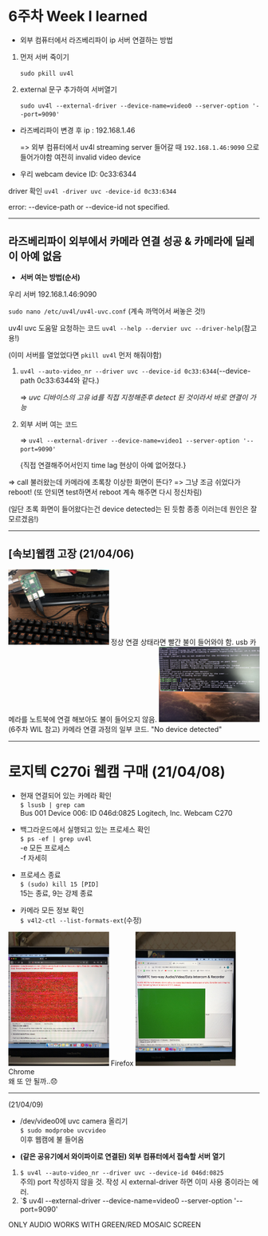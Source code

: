 # 6주차 Week I learned

* 외부 컴퓨터에서 라즈베리파이 ip 서버 연결하는 방법

 1) 먼저 서버 죽이기
  
     `sudo pkill uv4l`

 2) external 문구 추가하여 서버열기
 
      `sudo uv4l --external-driver --device-name=video0 --server-option '--port=9090'`


* 라즈베리파이 변경 후 ip : 192.168.1.46

  => 외부 컴퓨터에서 uv4l streaming server 들어갈 때 `192.168.1.46:9090` 으로 들어가야함
  여전히 invalid video device
  
* 우리 webcam device ID: 0c33:6344
 
 driver 확인 `uv4l -driver uvc -device-id 0c33:6344` 
 
 error: --device-path or --device-id not specified. 
  
 -------
 
 
 ## 라즈베리파이 외부에서 카메라 연결 성공 & 카메라에 딜레이 아예 없음
 
 * **서버 여는 방법(순서)**
 
 우리 서버 192.168.1.46:9090
 
 `sudo nano /etc/uv4l/uv4l-uvc.conf` (계속 까먹어서 써놓은 것!)
 
 uv4l uvc 도움말 요청하는 코드 `uv4l --help --dervier uvc --driver-help`(참고용!)

(이미 서버를 열었었다면 `pkill uv4l` 먼저 해줘야함)

1) `uv4l --auto-video_nr --driver uvc --device-id 0c33:6344`(--device-path 0c33:6344와 같다.)

   => *uvc 디바이스의 고유 id를 직접 지정해준후 detect 된 것이라서 바로 연결이 가능*
   
2) 외부 서버 여는 코드

   => `uv4l --external-driver --device-name=video1 --server-option '--port=9090'`
   
   {직접 연결해주어서인지 time lag 현상이 아예 없어졌다.}
   
 
 => call 불러왔는데 카메라에 초록창 이상한 화면이 뜬다? => 그냥 조금 쉬었다가 reboot! (또 안되면 test하면서 reboot 계속 해주면 다시 정신차림)
 
   (일단 초록 화면이 들어왔다는건 device detected는 된 듯함 종종 이러는데 원인은 잘 모르겠음!)
 
 
 ----------

## [속보]웹캠 고장 (21/04/06)

<img src="/image/IMG_1800.jpg" width="40%">  
정상 연결 상태라면 빨간 불이 들어와야 함.  
usb 카메라를 노트북에 연결 해보아도 불이 들어오지 않음.  

<img src="/image/IMG_1801.jpg" width="40%">  
(6주차 WIL 참고) 카메라 연결 과정의 일부 코드. "No device detected"

 ----------
 
# 로지텍 C270i 웹캠 구매 (21/04/08)
 
* 현재 연결되어 있는 카메라 확인  
	`$ lsusb | grep cam`  
	Bus 001 Device 006: ID 046d:0825 Logitech, Inc. Webcam C270

* 백그라운드에서 실행되고 있는 프로세스 확인  
	`$ ps -ef | grep uv4l`  
	-e 모든 프로세스  
	-f 자세히  
	
* 프로세스 종료  
	`$ (sudo) kill 15 [PID]`  
	15는 종료, 9는 강제 종료  
	
* 카메라 모든 정보 확인  
	`$ v4l2-ctl --list-formats-ext`(수정)  

<img src="/image/IMG_1822.jpg" width="40%"> Firefox
<img src="/image/IMG_1823.jpg" width="40%"> Chrome  
왜 또 안 될까..😞  

 ----------
 
(21/04/09)
* /dev/video0에 uvc camera 올리기  
	`$ sudo modprobe uvcvideo`  
이후 웹캠에 불 들어옴  

* **(같은 공유기에서 와이파이로 연결된) 외부 컴퓨터에서 접속할 서버 열기**
1. `$ uv4l --auto-video_nr --driver uvc --device-id 046d:0825`  
    주의) port 작성하지 않을 것. 작성 시 external-driver 하면 이미 사용 중이라는 에러.  
2. `$ uv4l --external-driver --device-name=video0 --server-option '--port=9090'  

ONLY AUDIO WORKS WITH GREEN/RED MOSAIC SCREEN
